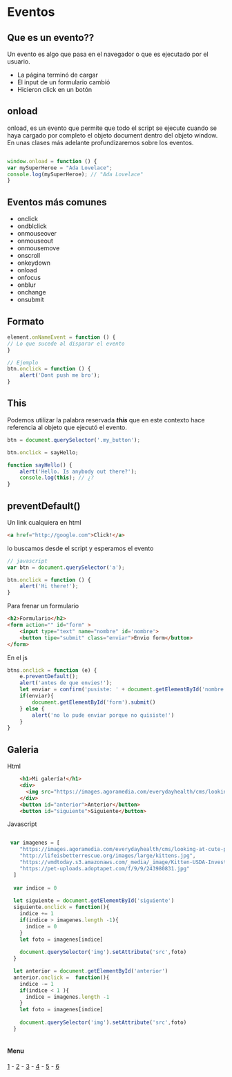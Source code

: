 # Eventos


## Que es un evento??
Un evento es algo que pasa en el navegador o que es ejecutado por el usuario.
- La página terminó de cargar
- El input de un formulario cambió
- Hicieron click en un botón


## onload
 onload, es un evento que permite que todo el script se ejecute cuando se haya cargado por completo el objeto document dentro del objeto window. En unas clases más adelante profundizaremos sobre los eventos. 

```js

window.onload = function () {
var mySuperHeroe = "Ada Lovelace";
console.log(mySuperHeroe); // "Ada Lovelace"
}
```
## Eventos más comunes
- onclick
- ondblclick
- onmouseover
- onmouseout
- onmousemove
- onscroll
- onkeydown
- onload
- onfocus
- onblur
- onchange
- onsubmit


## Formato
```js
element.onNameEvent = function () {
// Lo que sucede al disparar el evento
}

// Ejemplo 
btn.onclick = function () {
    alert('Dont push me bro');
}

```

## This
Podemos utilizar la palabra reservada ***this*** que en este contexto hace referencia al objeto que ejecutó el evento.
```js
btn = document.querySelector('.my_button');

btn.onclick = sayHello;

function sayHello() {
	alert('Hello. Is anybody out there?');
	console.log(this); // ¿?
}
```

## preventDefault()
Un link cualquiera en html
```html
<a href="http://google.com">Click!</a> 
```
lo buscamos desde el script y esperamos el evento
```js
// javascript
var btn = document.querySelector('a');

btn.onclick = function () {
	alert('Hi there!');
}
```
Para frenar un formulario
```html
<h2>Formulario</h2>
<form action="" id="form" >
    <input type="text" name="nombre" id='nombre'>
    <button tipe="submit" class="enviar">Envio form</button>
</form>
```
En el js
```js
btns.onclick = function (e) {
    e.preventDefault();
    alert('antes de que envies!');
    let enviar = confirm('pusiste: ' + document.getElementById('nombre').value + 'esta bien??' )
    if(enviar){
        document.getElementById('form').submit()
    } else {
        alert('no lo pude enviar porque no quisiste!')
    }
}
```

## Galeria
Html
```html
    <h1>Mi galería!</h1>
    <div>
      <img src="https://images.agoramedia.com/everydayhealth/cms/looking-at-cute-pics-helps-you-work-article.jpg">
    </div>
    <button id="anterior">Anterior</button>
    <button id="siguiente">Siguiente</button>
```
Javascript
```js

 var imagenes = [ 
    "https://images.agoramedia.com/everydayhealth/cms/looking-at-cute-pics-helps-you-work-article.jpg",   
    "http://lifeisbetterrescue.org/images/large/kittens.jpg",
    "https://vmdtoday.s3.amazonaws.com/_media/_image/Kitten-USDA-Investigation_Thumb.jpg",
    "https://pet-uploads.adoptapet.com/f/9/9/243980831.jpg"
  ]
  
  var indice = 0
  
  let siguiente = document.getElementById('siguiente')
  siguiente.onclick = function(){
    indice += 1
    if(indice > imagenes.length -1){
      indice = 0
    }
    let foto = imagenes[indice]
    
    document.querySelector('img').setAttribute('src',foto)
  }

  let anterior = document.getElementById('anterior')
  anterior.onclick =  function(){
    indice -= 1
    if(indice < 1 ){
      indice = imagenes.length -1
    }
    let foto = imagenes[indice]
    
    document.querySelector('img').setAttribute('src',foto)
  }
 
```

#### Menu
[1](/js02/01_closures_callbacks.md) - [2](/js02/02_arrays.md) - [3](/js02/03_editar_dom.md) - [4](/js02/04_clases.md) - [5](/js02/05_eventos.md) - [6](/js02/06_timers.md)